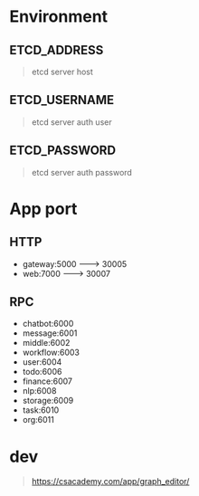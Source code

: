 # Environment

## ETCD_ADDRESS

> etcd server host

## ETCD_USERNAME

> etcd server auth user

## ETCD_PASSWORD

> etcd server auth password



# App port

## HTTP

- gateway:5000 ---> 30005
- web:7000 ---> 30007

## RPC

- chatbot:6000
- message:6001
- middle:6002
- workflow:6003
- user:6004
- todo:6006
- finance:6007
- nlp:6008
- storage:6009
- task:6010
- org:6011



# dev

> https://csacademy.com/app/graph_editor/
